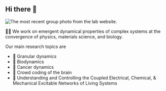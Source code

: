 ## Hi there 👋

![The most recent group photo from the lab website.](http://losertlab.ireap.umd.edu/images/Losert_Lab_Photo_2018.jpg)

🙋‍♀️ We work on emergent dynamical properties of complex systems at the convergence of physics, materials science, and biology. 

Our main research topics are

- :test_tube: Granular dynamics
- 🦠 Biodynamics
- :dna: Cancer dynamics
- :brain: Crowd coding of the brain
- :microscope: Understanding and Controlling the Coupled Electrical, Chemical, & Mechanical Excitable Networks of Living Systems



<!--

🌈 Contribution guidelines - how can the community get involved?
💻 Useful resources - 
🍿 Fun facts - what does your team eat for breakfast?
🧙 Remember, you can do mighty things with the power of [Markdown](https://guides.github.com/features/mastering-markdown/)
-->
